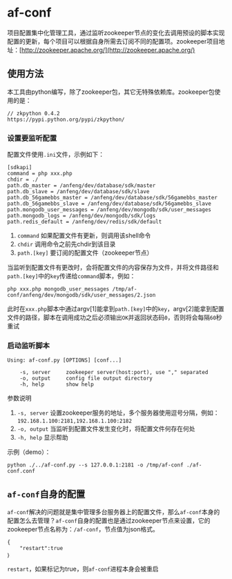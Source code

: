 # af-conf
项目配置集中化管理工具，通过监听zookeeper节点的变化去调用预设的脚本实现配置的更新，每个项目可以根据自身所需去订阅不同的配置项。zookeeper项目地址：[http://zookeeper.apache.org/](http://zookeeper.apache.org/)

## 使用方法
本工具由python编写，除了zookeeper包，其它无特殊依赖库。zookeeper包使用的是：

	// zkpython 0.4.2
	https://pypi.python.org/pypi/zkpython/

### 设置要监听配置
配置文件使用`.ini`文件，示例如下：

	[sdkapi]
	command = php xxx.php
	chdir = ./
	path.db_master = /anfeng/dev/database/sdk/master
	path.db_slave = /anfeng/dev/database/sdk/slave
	path.db_56gamebbs_master = /anfeng/dev/database/sdk/56gamebbs_master
	path.db_56gamebbs_slave = /anfeng/dev/database/sdk/56gamebbs_slave
	path.mongodb_user_messages = /anfeng/dev/mongodb/sdk/user_messages
	path.mongodb_logs = /anfeng/dev/mongodb/sdk/logs
	path.redis_default = /anfeng/dev/redis/sdk/default

1. `command` 如果配置文件有更新，则调用该shell命令
2. `chdir` 调用命令之前先chdir到该目录
3. `path.[key]` 要订阅的配置文件（zookeeper节点）

当监听到配置文件有更改时，会将配置文件的内容保存为文件，并将文件路径和`path.[key]`中的`key`传递给`command`脚本，例如：

	php xxx.php mongodb_user_messages /tmp/af-conf/anfeng/dev/mongodb/sdk/user_messages/2.json

此时在`xxx.php`脚本中通过argv[1]能拿到`path.[key]`中的`key`，argv[2]能拿到配置文件的路径，脚本在调用成功之后必须输出`OK`并返回状态码`0`，否则将会每隔`60`秒重试

### 启动监听脚本

	Using: af-conf.py [OPTIONS] [conf...]

		-s, server     zookeeper server(host:port), use "," separated
		-o, output     config file output directory
		-h, help       show help

参数说明

1. `-s, server` 设置zookeeper服务的地址，多个服务器使用逗号分隔，例如：`192.168.1.100:2181,192.168.1.100:2182`
2. `-o, output` 当监听到配置文件发生变化时，将配置文件何存在何处
3. `-h, help` 显示帮助

示例（demo）：

	python ./../af-conf.py --s 127.0.0.1:2181 -o /tmp/af-conf ./af-conf.conf

## `af-conf`自身的配置
`af-conf`解决的问题就是集中管理多台服务器上的配置文件，那么`af-conf`本身的配置怎么去管理？`af-conf`自身的配置也是通过zookeeper节点来设置，它的zookeeper节点名称为：`/af-conf`，节点值为json格式。

	{
		"restart":true
	｝

`restart`，如果标记为true，则`af-conf`进程本身会被重启